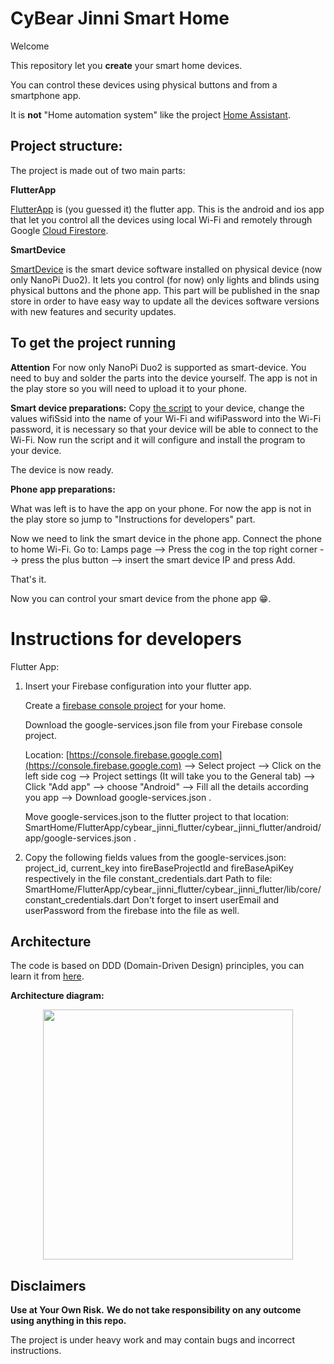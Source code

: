 # CyBear Jinni Smart Home

Welcome

This repository let you **create** your smart home devices.

You can control these devices using physical buttons and from a smartphone app.

It is **not** "Home automation system" like the project [Home Assistant](https://www.home-assistant.io).

## Project structure:

The project is made out of two main parts:

**FlutterApp**

[FlutterApp](https://github.com/CyBear-Jinni/Smart-Home/tree/dev/FlutterApp) is (you guessed it) the flutter app.
This is the android and ios app that let you control all the devices using local Wi-Fi and remotely through Google [Cloud Firestore](https://firebase.google.com/docs/firestore/).


**SmartDevice**

[SmartDevice](https://github.com/CyBear-Jinni/Smart-Home/tree/dev/SmartDevice) is the smart device software installed on physical device (now only NanoPi Duo2).
It lets you control (for now) only lights and blinds using physical buttons and the phone app.
This part will be published in the snap store in order to have easy way to update all the devices software versions with new features and security updates.


## To get the project running

**Attention**
For now only NanoPi Duo2 is supported as smart-device.
You need to buy and solder the parts into the device yourself.
The app is not in the play store so you will need to upload it to your phone.

**Smart device preparations:**
Copy [the script](https://github.com/guyluz11/Smart-Home/blob/master/Scripts/Scripts_for_new_device/setup_new_smart_device.sh) to your device,
change the values wifiSsid into the name of your Wi-Fi and wifiPassword into the Wi-Fi password, it is necessary so that your device will be able to connect to the Wi-Fi.
Now run the script and it will configure and install the program to your device.

The device is now ready.

**Phone app preparations:**

What was left is to have the app on your phone.
For now the app is not in the play store so jump to "Instructions for developers" part.

Now we need to link the smart device in the phone app.
Connect the phone to home Wi-Fi.
Go to: Lamps page --> Press the cog in the top right corner --> press the plus button --> insert the smart device IP and press Add.

That's it.

Now you can control your smart device from the phone app 😁.


# Instructions for developers
Flutter App:
1. Insert your Firebase configuration into your flutter app.

   Create a [firebase console project](https://console.firebase.google.com) for your home.
   
   Download the google-services.json file from your Firebase console project.

   Location: [https://console.firebase.google.com](https://console.firebase.google.com)  --> Select project --> Click on the left side cog -->
   Project settings (It will take you to the General tab) --> Click "Add app" --> choose "Android" -->
   Fill all the details according you app --> Download google-services.json .

   Move google-services.json to the flutter project to that location:
   SmartHome/FlutterApp/cybear_jinni_flutter/cybear_jinni_flutter/android/app/google-services.json .

2. Copy the following fields values from the google-services.json:
   project_id, current_key 
   into fireBaseProjectId and fireBaseApiKey respectively in the file constant_credentials.dart
   Path to file: SmartHome/FlutterApp/cybear_jinni_flutter/cybear_jinni_flutter/lib/core/constant_credentials.dart
   Don't forget to insert userEmail and userPassword from the firebase into the file as well.

## Architecture

The code is based on DDD (Domain-Driven Design) principles, you can learn it from [here](https://www.youtube.com/watch?v=RMiN59x3uH0&list=PLB6lc7nQ1n4iS5p-IezFFgqP6YvAJy84U).

**Architecture diagram:**

<p align="center">
<img src="https://resocoder.com/wp-content/uploads/2020/03/DDD-Flutter-Diagram-v3.svg" width="400">
</p>


## Disclaimers

**Use at Your Own Risk.**
**We do not take responsibility on any outcome using anything in this repo.**

The project is under heavy work and may contain bugs and incorrect instructions.